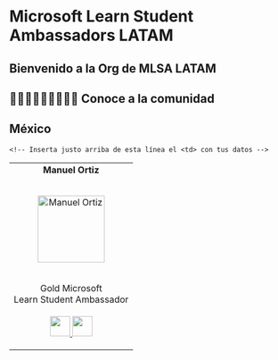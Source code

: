# Microsoft Learn Student Ambassadors LATAM
## Bienvenido a la Org de MLSA LATAM
## 👩🏻‍💻👩🏻‍💻👩🏻‍💻 Conoce a la comunidad
## México
<table align="center">
  <tr align="center">
    <!-- Abajo de esta linea, copia desde el <td> hasta el </td> y reemplazalo con tus datos
    <td>
      <strong>Tu Nombre</strong>
      <p align="center">
        <br>
        <img src = "https://URL_de_tu_foto"  height="120" alt="Coloca_tu_nombre">
      </p>
      <p align="center">
        <br> Hito <br> Learn Student Ambassador <br>
        <br> 
        <a href = "https://github.com/TU_USUARIO_GitHub">
          <img src = "http://www.iconninja.com/files/241/825/211/round-collaboration-social-github-code-circle-network-icon.svg" width="36" height = "36"/>
        </a>
        <a href = "https://www.linkedin.com/in/TU_USUARIO_linkedin/">
          <img src = "http://www.iconninja.com/files/863/607/751/network-linkedin-social-connection-circular-circle-media-icon.svg" width="36" height="36"/>
        </a>
      </p>
    </td>
    -->
    <!-- Ejemplo-->
    <td>
      <strong>Manuel Ortiz</strong>
      <p align="center">
        <br>
      <img src = "https://avatars.githubusercontent.com/u/42986813?v=4"  height="120" alt="Manuel Ortiz">
      </p>
      <p align="center">
        <br> Gold Microsoft <br> Learn Student Ambassador <br>
        <br>
        <a href = "https://github.com/ManuOSMx">
          <img src = "http://www.iconninja.com/files/241/825/211/round-collaboration-social-github-code-circle-network-icon.svg" width="36" height = "36"/>
        </a>
        <a href = "https://www.linkedin.com/in/manuosmx/">
          <img src = "http://www.iconninja.com/files/863/607/751/network-linkedin-social-connection-circular-circle-media-icon.svg" width="36" height="36"/>
        </a>
      </p>
    </td>    
    
    
    <!-- Inserta justo arriba de esta línea el <td> con tus datos -->
    
  </tr>
</table>
